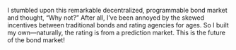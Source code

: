 I stumbled upon this remarkable decentralized, programmable bond market and thought, “Why not?” After all, I’ve been annoyed by the skewed incentives between traditional bonds and rating agencies for ages. So I built my own—naturally, the rating is from a prediction market. This is the future of the bond market!